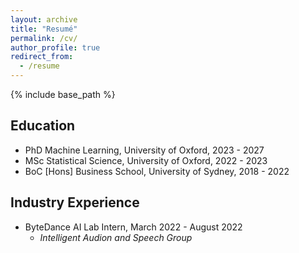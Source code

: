 ```yaml
---
layout: archive
title: "Resumé"
permalink: /cv/
author_profile: true
redirect_from:
  - /resume
---
```


{% include base_path %}

Education
------
* PhD Machine Learning, University of Oxford, 2023 - 2027
* MSc Statistical Science, University of Oxford, 2022 - 2023
* BoC \[Hons\] Business School, University of Sydney, 2018 - 2022

Industry Experience
------
* ByteDance AI Lab Intern, March 2022 - August 2022
  * *Intelligent Audion and Speech Group* 
